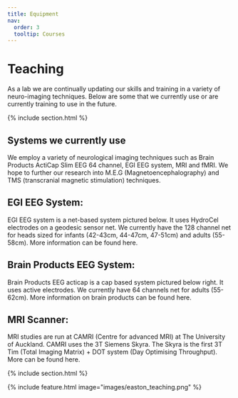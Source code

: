 ```yaml
---
title: Equipment
nav:
  order: 3
  tooltip: Courses
---
```


# <i class="fas teaching"></i>Teaching

As a lab we are continually updating our skills and training in a variety of neuro-imaging techniques. Below are some that we currently use or are currently training to use in the future. 


{% include section.html %}


## Systems we currently use
We employ a variety of neurological imaging techniques such as Brain Products ActiCap Slim EEG 64 channel, EGI EEG system, MRI and fMRI. We hope to further our research into M.E.G (Magnetoencephalography) and TMS (transcranial magnetic stimulation) techniques.

## EGI EEG System: 
EGI EEG system is a net-based system pictured below. It uses HydroCel electrodes on a geodesic sensor net. We currently have the 128 channel net for heads sized for infants (42-43cm, 44-47cm, 47-51cm) and adults (55-58cm). More information can be found here. 

## Brain Products EEG System:
Brain Products EEG acticap is a cap based system pictured below right. It uses active electrodes. We currently have 64 channels net for adults (55-62cm). More information on brain products can be found here. 

## MRI Scanner: 
MRI studies are run at CAMRI (Centre for advanced MRI) at The University of Auckland. CAMRI uses the 3T Siemens Skyra. The Skyra is the first 3T Tim (Total Imaging Matrix) + DOT system (Day Optimising Throughput). More can be found here. 



{% include section.html %}

{%
  include feature.html
  image="images/easton_teaching.png"
%}
